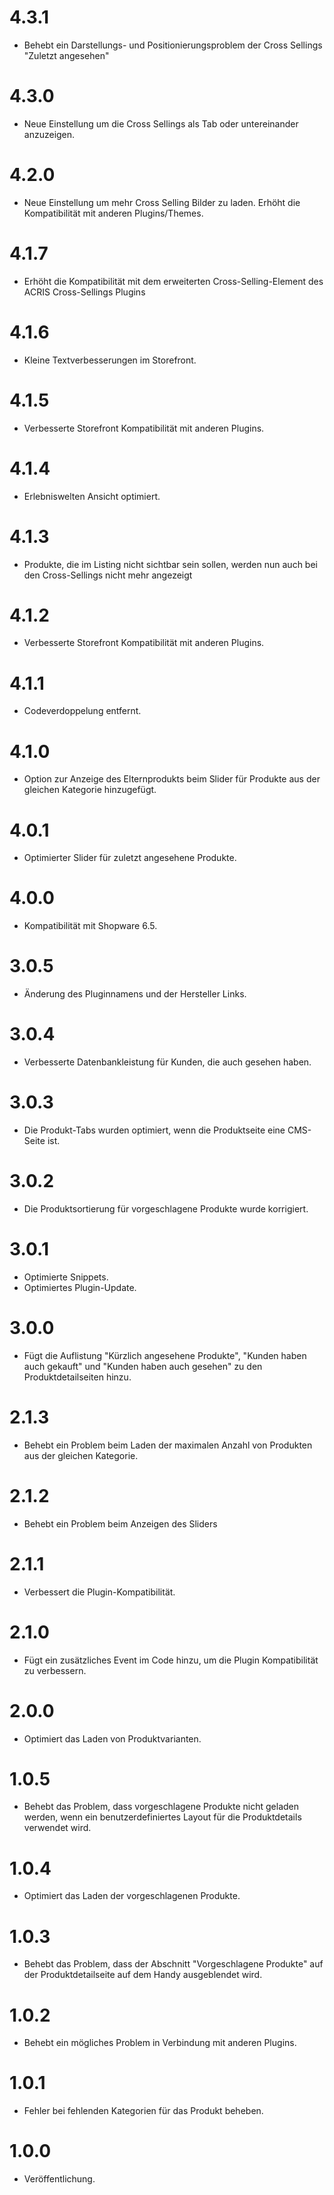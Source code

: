 # 4.3.1
- Behebt ein Darstellungs- und Positionierungsproblem der Cross Sellings "Zuletzt angesehen"

# 4.3.0
- Neue Einstellung um die Cross Sellings als Tab oder untereinander anzuzeigen. 

# 4.2.0
- Neue Einstellung um mehr Cross Selling Bilder zu laden. Erhöht die Kompatibilität mit anderen Plugins/Themes.

# 4.1.7
- Erhöht die Kompatibilität mit dem erweiterten Cross-Selling-Element des ACRIS Cross-Sellings Plugins

# 4.1.6
- Kleine Textverbesserungen im Storefront.

# 4.1.5
- Verbesserte Storefront Kompatibilität mit anderen Plugins.

# 4.1.4
- Erlebniswelten Ansicht optimiert.

# 4.1.3
- Produkte, die im Listing nicht sichtbar sein sollen, werden nun auch bei den Cross-Sellings nicht mehr angezeigt

# 4.1.2
- Verbesserte Storefront Kompatibilität mit anderen Plugins.

# 4.1.1
- Codeverdoppelung entfernt.

# 4.1.0
- Option zur Anzeige des Elternprodukts beim Slider für Produkte aus der gleichen Kategorie hinzugefügt.

# 4.0.1
- Optimierter Slider für zuletzt angesehene Produkte.

# 4.0.0
- Kompatibilität mit Shopware 6.5.

# 3.0.5
- Änderung des Pluginnamens und der Hersteller Links.

# 3.0.4
- Verbesserte Datenbankleistung für Kunden, die auch gesehen haben.

# 3.0.3
- Die Produkt-Tabs wurden optimiert, wenn die Produktseite eine CMS-Seite ist.

# 3.0.2
- Die Produktsortierung für vorgeschlagene Produkte wurde korrigiert.

# 3.0.1
- Optimierte Snippets.
- Optimiertes Plugin-Update.

# 3.0.0
- Fügt die Auflistung "Kürzlich angesehene Produkte", "Kunden haben auch gekauft" und "Kunden haben auch gesehen" zu den Produktdetailseiten hinzu.

# 2.1.3
- Behebt ein Problem beim Laden der maximalen Anzahl von Produkten aus der gleichen Kategorie.

# 2.1.2
- Behebt ein Problem beim Anzeigen des Sliders

# 2.1.1
- Verbessert die Plugin-Kompatibilität.

# 2.1.0
- Fügt ein zusätzliches Event im Code hinzu, um die Plugin Kompatibilität zu verbessern.

# 2.0.0
- Optimiert das Laden von Produktvarianten.

# 1.0.5
- Behebt das Problem, dass vorgeschlagene Produkte nicht geladen werden, wenn ein benutzerdefiniertes Layout für die Produktdetails verwendet wird.

# 1.0.4
- Optimiert das Laden der vorgeschlagenen Produkte.

# 1.0.3
- Behebt das Problem, dass der Abschnitt "Vorgeschlagene Produkte" auf der Produktdetailseite auf dem Handy ausgeblendet wird.

# 1.0.2
- Behebt ein mögliches Problem in Verbindung mit anderen Plugins. 

# 1.0.1
- Fehler bei fehlenden Kategorien für das Produkt beheben.

# 1.0.0
- Veröffentlichung.
